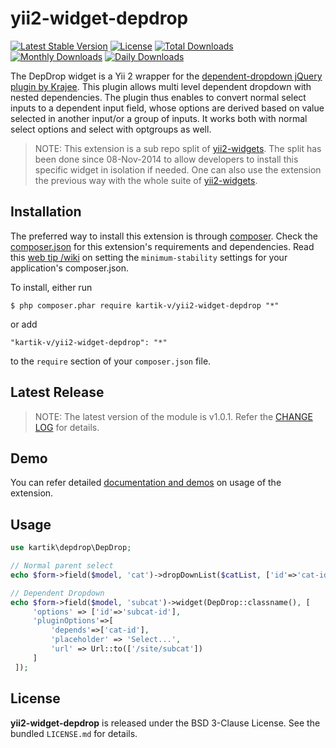 yii2-widget-depdrop
===================

[![Latest Stable Version](https://poser.pugx.org/kartik-v/yii2-widget-depdrop/v/stable)](https://packagist.org/packages/kartik-v/yii2-widget-depdrop)
[![License](https://poser.pugx.org/kartik-v/yii2-widget-depdrop/license)](https://packagist.org/packages/kartik-v/yii2-widget-depdrop)
[![Total Downloads](https://poser.pugx.org/kartik-v/yii2-widget-depdrop/downloads)](https://packagist.org/packages/kartik-v/yii2-widget-depdrop)
[![Monthly Downloads](https://poser.pugx.org/kartik-v/yii2-widget-depdrop/d/monthly)](https://packagist.org/packages/kartik-v/yii2-widget-depdrop)
[![Daily Downloads](https://poser.pugx.org/kartik-v/yii2-widget-depdrop/d/daily)](https://packagist.org/packages/kartik-v/yii2-widget-depdrop)

The DepDrop widget is a Yii 2 wrapper for the [dependent-dropdown jQuery plugin by Krajee](http://plugins.krajee.com/dependent-dropdown). This plugin allows multi level dependent dropdown with nested dependencies. The plugin thus enables to convert normal select inputs to a dependent input field, whose options are derived based on value selected in another input/or a group of inputs. It works both with normal select options and select with optgroups as well.

> NOTE: This extension is a sub repo split of [yii2-widgets](https://github.com/kartik-v/yii2-widgets). The split has been done since 08-Nov-2014 to allow developers to install this specific widget in isolation if needed. One can also use the extension the previous way with the whole suite of [yii2-widgets](http://demos.krajee.com/widgets).

## Installation

The preferred way to install this extension is through [composer](http://getcomposer.org/download/). Check the [composer.json](https://github.com/kartik-v/yii2-widget-depdrop/blob/master/composer.json) for this extension's requirements and dependencies. Read this [web tip /wiki](http://webtips.krajee.com/setting-composer-minimum-stability-application/) on setting the `minimum-stability` settings for your application's composer.json.

To install, either run

```
$ php composer.phar require kartik-v/yii2-widget-depdrop "*"
```

or add

```
"kartik-v/yii2-widget-depdrop": "*"
```

to the ```require``` section of your `composer.json` file.

## Latest Release

> NOTE: The latest version of the module is v1.0.1. Refer the [CHANGE LOG](https://github.com/kartik-v/yii2-widget-depdrop/blob/master/CHANGE.md) for details.

## Demo

You can refer detailed [documentation and demos](http://demos.krajee.com/widget-details/depdrop) on usage of the extension.

## Usage

```php
use kartik\depdrop\DepDrop;

// Normal parent select
echo $form->field($model, 'cat')->dropDownList($catList, ['id'=>'cat-id']);

// Dependent Dropdown
echo $form->field($model, 'subcat')->widget(DepDrop::classname(), [
     'options' => ['id'=>'subcat-id'],
     'pluginOptions'=>[
         'depends'=>['cat-id'],
         'placeholder' => 'Select...',
         'url' => Url::to(['/site/subcat'])
     ]
 ]);
```

## License

**yii2-widget-depdrop** is released under the BSD 3-Clause License. See the bundled `LICENSE.md` for details.
